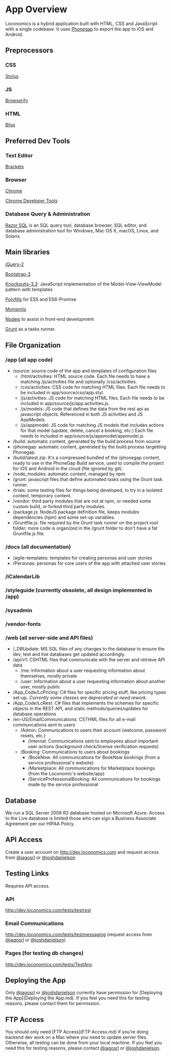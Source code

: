 # App Overview
Loconomics is a hybrid application built with HTML, CSS and JavaScript with a single codebase. It uses [Phonegap](http://phonegap.com/) to export the app to iOS and Android.

## Preprocessors
### CSS 
[Stylus](http://stylus-lang.com)

### JS 
[Browserify](http://browserify.org/)

### HTML 
[Bliss](html)

## Preferred Dev Tools
### Text Editor
[Brackets](http://brackets.io/)

### Browser
[Chrome](https://www.google.com/chrome/browser/desktop/index.html)

[Chrome Developer Tools](https://developer.chrome.com/devtools)

### Database Query & Administration
[Razor SQL](https://razorsql.com/) is an SQL query tool, database browser, SQL editor, and database administration tool for Windows, Mac OS X, macOS, Linux, and Solaris.

## Main libraries
[jQuery-2](https://jquery.com)

[Bootstrap-3](http://getbootstrap.com)

[Knockoutjs-3.3](http://knockoutjs.com): JavaScript implementation of the Model-View-ViewModel pattern with templates

[Polyfills](https://www.npmjs.com/package/js-polyfills) for ES5 and ES6-Promise

[Momentjs](http://momentjs.com/)

[Nodejs](https://nodejs.org/en/) to assist in front-end development

[Grunt](http://gruntjs.com/) as a tasks runner.


## File Organization
### /app (all app code)
  - /source: source code of the app and templates of configuration files
    - /html/activities: HTML source code. Each file needs to have a matching /js/activities file and optionally /css/activities.   
    - /css/activities: CSS code for matching HTML files. Each file needs to be included in app/source/css/app.styl.   
    - /js/activities: JS code for matching HTML files. Each file needs to be included in app/source/js/app.activities.js.   
    - /js/models: JS code that defines the data from the rest api as javascript objects. Referenced in both JS activities and JS AppModels.   
    - /js/appmodel: JS code for matching JS models that includes actions for that model (update, delete, cancel a booking, etc.) Each file needs to included in app/source/js/appmodel/appmodel.js
  - /build: automatic content, generated by the build process from source
  - /phonegap: automatic content, generated by the build process targetting Phonegap.
  - /build/latest.zip: It's a compressed bundled of the /phonegap content, ready to use in the PhoneGap Build service, used to compile the project for iOS and Android in the cloud (file ignored by git).
  - /node_modules: automatic content, managed by npm
  - /grunt: javascript files that define automated tasks using the Grunt task runner.
  - /trials: some testing files for things being developed, to try in a isolated context, temporary content.
  - /vendor: third party modules that are not at npm, or needed some custom build, or forked third party modules.
  - /package.js: NodeJS package definition file, keeps modules dependencies (npm) and some set-up variables.
  - /Gruntfile.js: file required by the Grunt task runner on the project root folder; more code is organized in the /grunt folder to don't have a fat Gruntfile.js file.

### /docs (all documentation)
- /agile-templates: templates for creating personas and user stories
- /Personas: personas for core users of the app with attached user stories

### /iCalendarLib

### /styleguide (currently obsolete, all design implemented in /app)

### /sysadmin

### /vendor-fonts

### /web (all server-side and API files)
- /_DBUpdate: MS SQL files of any changes to the database to ensure the dev, test and live databases get updated accordingly.
- /api/v1: CSHTML files that communicate with the server and retrieve API data
  - /me: Information about a user requesting information about themselves, mostly private  
  - /user: Information about a user requesting information about another user, mostly public  
- /App_Code/LcPricing: C# files for specific pricing stuff, like pricing types set-up. *Currently some classes are deprecated or need rework*.
- /App_Code/LcRest: C# files that implements the schemes for specific objects in the REST API, and static methods/queries/updates for database operations
- /en-US/EmailCommunications: CSTHML files for all e-mail communcations sent to users
  - /Admin: Communications to users their account (welcome, password resets, etc.) 
    - /Internal: Communications sent to employees about important user actions (background check/license verification requests)
  - /Booking: Communications to users about bookings
    - /BookNow: All communications for BookNow bookings (from a service professional's website)
    - /Marketplace: All communications for Marketplace bookings (from the Loconomic's website/app)
    - /ServiceProfessionalBooking: All communications for bookings made by the service professional 

## Database  
We run a SQL Server 2008 R2 database hosted on Microsoft Azure. Access to the Live database is limited those who can sign a Business Associate Agreement per our HIPAA Policy.

## API Access
Create a user account on http://dev.loconomics.com and request access from [@iagosrl](mailto:iagosrl@gmail.com) or [@joshdanielson](mailto:joshua.danielson@loconomics.com)

## Testing Links
Requires API access.

### API
http://dev.loconomics.com/tests/testrest

### Email Communications
http://dev.loconomics.com/tests/testmessaging (request access from [@iagosrl](mailto:iagosrl@gmail.com) or [@joshdanielson](mailto:joshua.danielson@loconomics.com))

### Pages (for testing db changes)
http://dev.loconomics.com/tests/TestAny 

## Deploying the App
Only [@iagosrl](mailto:iagosrl@gmail.com) or [@joshdanielson](mailto:joshua.danielson@loconomics.com) currently have permission for [Deploying the App](Deploying the App.md). If you feel you need this for testing reasons, please contact them for permission. 

## FTP Access
You should only need [FTP Access](FTP Access.md) if you're doing backend dev work on a Mac where you need to update server files. Otherwise, all testing can be done from your local machine. If you feel you need this for testing reasons, please contact [@iagosrl](mailto:iagosrl@gmail.com) or [@joshdanielson](mailto:joshua.danielson@loconomics.com). 





